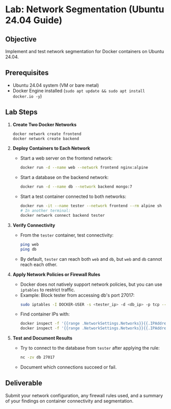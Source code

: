 # Lab: Network Segmentation (Ubuntu 24.04 Guide)

## Objective
Implement and test network segmentation for Docker containers on Ubuntu 24.04.

## Prerequisites
- Ubuntu 24.04 system (VM or bare metal)
- Docker Engine installed (`sudo apt update && sudo apt install docker.io -y`)

## Lab Steps

1. **Create Two Docker Networks**
   ```bash
   docker network create frontend
   docker network create backend
   ```

2. **Deploy Containers to Each Network**
   - Start a web server on the frontend network:
     ```bash
     docker run -d --name web --network frontend nginx:alpine
     ```
   - Start a database on the backend network:
     ```bash
     docker run -d --name db --network backend mongo:7
     ```
   - Start a test container connected to both networks:
     ```bash
     docker run -it --name tester --network frontend --rm alpine sh
     # In another terminal:
     docker network connect backend tester
     ```

3. **Verify Connectivity**
   - From the `tester` container, test connectivity:
     ```sh
     ping web
     ping db
     ```
   - By default, `tester` can reach both `web` and `db`, but `web` and `db` cannot reach each other.

4. **Apply Network Policies or Firewall Rules**
   - Docker does not natively support network policies, but you can use `iptables` to restrict traffic.
   - Example: Block tester from accessing db's port 27017:
     ```bash
     sudo iptables -I DOCKER-USER -s <tester_ip> -d <db_ip> -p tcp --dport 27017 -j DROP
     ```
   - Find container IPs with:
     ```bash
     docker inspect -f '{{range .NetworkSettings.Networks}}{{.IPAddress}}{{end}}' tester
     docker inspect -f '{{range .NetworkSettings.Networks}}{{.IPAddress}}{{end}}' db
     ```

5. **Test and Document Results**
   - Try to connect to the database from `tester` after applying the rule:
     ```sh
     nc -zv db 27017
     ```
   - Document which connections succeed or fail.

## Deliverable
Submit your network configuration, any firewall rules used, and a summary of your findings on container connectivity and segmentation.
